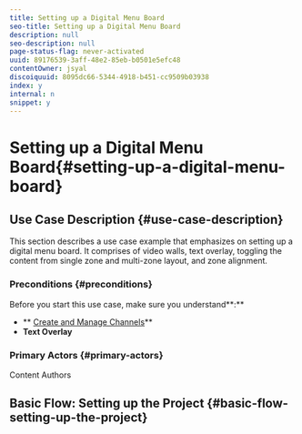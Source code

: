 ```yaml
---
title: Setting up a Digital Menu Board
seo-title: Setting up a Digital Menu Board
description: null
seo-description: null
page-status-flag: never-activated
uuid: 89176539-3aff-48e2-85eb-b0501e5efc48
contentOwner: jsyal
discoiquuid: 8095dc66-5344-4918-b451-cc9509b03938
index: y
internal: n
snippet: y
---
```


# Setting up a Digital Menu Board{#setting-up-a-digital-menu-board}

## Use Case Description {#use-case-description}

This section describes a use case example that emphasizes on setting up a digital menu board. It comprises of video walls, text overlay, toggling the content from single zone and multi-zone layout, and zone alignment.

### Preconditions {#preconditions}

Before you start this use case, make sure you understand**:**

* ** [Create and Manage Channels](../../screens/using/managing-channels.md)**
* **Text Overlay**

### Primary Actors {#primary-actors}

Content Authors

## Basic Flow: Setting up the Project {#basic-flow-setting-up-the-project}

